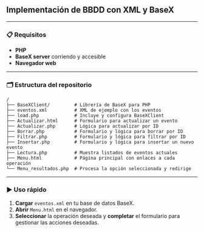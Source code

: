 ## Implementación de BBDD con XML y BaseX

---

### 📋 Requisitos

* **PHP**
* **BaseX server** corriendo y accesible
* **Navegador web** 

---

### 🗂 Estructura del repositorio

```
/
├── BaseXClient/         # Librería de BaseX para PHP  
├── eventos.xml          # XML de ejemplo con los eventos  
├── load.php             # Incluye y configura BaseXClient  
├── Actualizar.html      # Formulario para actualizar un evento  
├── Actualizar.php       # Lógica para actualizar por ID  
├── Borrar.php           # Formulario y lógica para borrar por ID  
├── Filtrar.php          # Formulario y lógica para filtrar por ID  
├── Insertar.php         # Formulario y lógica para insertar un nuevo evento  
├── Lectura.php          # Muestra listados de eventos actuales  
├── Menu.html            # Página principal con enlaces a cada operación  
└── Menu_resultados.php  # Procesa la opción seleccionada y redirige  
```

---

### ▶️ Uso rápido

1. **Cargar** `eventos.xml` en tu base de datos BaseX.
2. **Abrir** `Menu.html` en el navegador.
3. **Seleccionar** la operación deseada y **completar** el formulario para gestionar las acciones deseadas.
